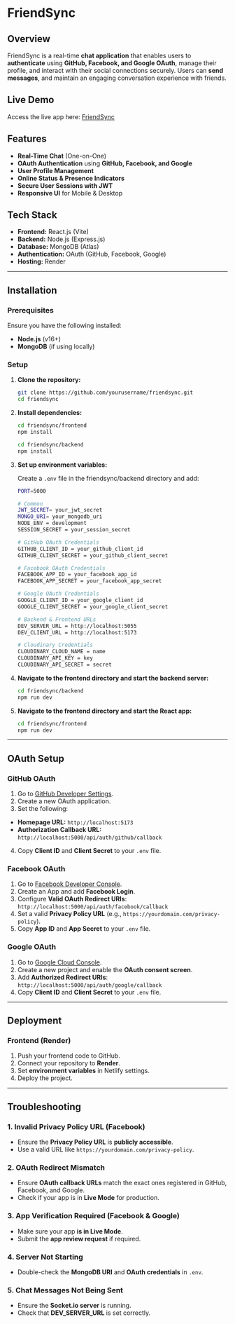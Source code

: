 # FriendSync

## Overview
FriendSync is a real-time **chat application** that enables users to **authenticate** using **GitHub, Facebook, and Google OAuth**, manage their profile, and interact with their social connections securely. Users can **send messages**, and maintain an engaging conversation experience with friends.

## Live Demo

Access the live app here: [FriendSync](https://friendsync-8snh.onrender.com)

## Features
- **Real-Time Chat** (One-on-One)
- **OAuth Authentication** using **GitHub, Facebook, and Google**
- **User Profile Management**
- **Online Status & Presence Indicators**
- **Secure User Sessions with JWT**
- **Responsive UI** for Mobile & Desktop

## Tech Stack
- **Frontend:** React.js (Vite)
- **Backend:** Node.js (Express.js)
- **Database:** MongoDB (Atlas)
- **Authentication:** OAuth (GitHub, Facebook, Google)
- **Hosting:** Render

---

## Installation
### Prerequisites
Ensure you have the following installed:
- **Node.js** (v16+)
- **MongoDB** (if using locally)

### Setup
1. **Clone the repository:**
   ```bash
   git clone https://github.com/yourusername/friendsync.git
   cd friendsync

2. **Install dependencies:**
   ```bash
   cd friendsync/frontend
   npm install

   cd friendsync/backend
   npm install

3. **Set up environment variables:**

   Create a `.env` file in the friendsync/backend directory and add:
   ```bash
   PORT=5000

   # Common
   JWT_SECRET= your_jwt_secret
   MONGO_URI= your_mongodb_uri
   NODE_ENV = development
   SESSION_SECRET = your_session_secret

   # GitHub OAuth Credentials
   GITHUB_CLIENT_ID = your_github_client_id
   GITHUB_CLIENT_SECRET = your_github_client_secret

   # Facebook OAuth Credentials
   FACEBOOK_APP_ID = your_facebook_app_id
   FACEBOOK_APP_SECRET = your_facebook_app_secret

   # Google OAuth Credentials
   GOOGLE_CLIENT_ID = your_google_client_id
   GOOGLE_CLIENT_SECRET = your_google_client_secret
   
   # Backend & Frontend URLs
   DEV_SERVER_URL = http://localhost:5055
   DEV_CLIENT_URL = http://localhost:5173

   # Cloudinary Credentials
   CLOUDINARY_CLOUD_NAME = name
   CLOUDINARY_API_KEY = key
   CLOUDINARY_API_SECRET = secret

4. **Navigate to the frontend directory and start the backend server:**
   ```bash
   cd friendsync/backend
   npm run dev

5. **Navigate to the frontend directory and start the React app:**
   ```bash
   cd friendsync/frontend
   npm run dev

---

## OAuth Setup

### GitHub OAuth
1. Go to [GitHub Developer Settings](https://github.com/settings/developers).
2. Create a new OAuth application.
3. Set the following:
- **Homepage URL:**  `http://localhost:5173`
- **Authorization Callback URL:**  `http://localhost:5000/api/auth/github/callback`
4. Copy **Client ID** and **Client Secret** to your `.env` file.

### Facebook OAuth
1. Go to [Facebook Developer Console](https://developers.facebook.com/).
2. Create an App and add **Facebook Login**.
3. Configure **Valid OAuth Redirect URIs**: `http://localhost:5000/api/auth/facebook/callback`
4. Set a valid **Privacy Policy URL** (e.g., `https://yourdomain.com/privacy-policy`).
5. Copy **App ID** and **App Secret** to your `.env` file.

### Google OAuth
1. Go to [Google Cloud Console](https://console.cloud.google.com/).
2. Create a new project and enable the **OAuth consent screen**.
3. Add **Authorized Redirect URIs**:  `http://localhost:5000/api/auth/google/callback`
4. Copy **Client ID** and **Client Secret** to your `.env` file.

---

## Deployment

### Frontend (Render)
1. Push your frontend code to GitHub.
2. Connect your repository to **Render**.
3. Set **environment variables** in Netlify settings.
4. Deploy the project.

---

## Troubleshooting

### 1. Invalid Privacy Policy URL (Facebook)
- Ensure the **Privacy Policy URL** is **publicly accessible**.
- Use a valid URL like `https://yourdomain.com/privacy-policy`.

### 2. OAuth Redirect Mismatch
- Ensure **OAuth callback URLs** match the exact ones registered in GitHub, Facebook, and Google.
- Check if your app is in **Live Mode** for production.

### 3. App Verification Required (Facebook & Google)
- Make sure your app **is in Live Mode**.
- Submit the **app review request** if required.

### 4. Server Not Starting
- Double-check the **MongoDB URI** and **OAuth credentials** in `.env`.

### 5. Chat Messages Not Being Sent
- Ensure the **Socket.io server** is running.
- Check that **DEV_SERVER_URL** is set correctly.
